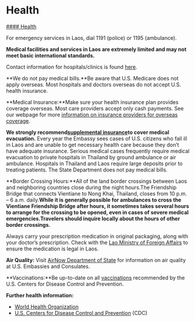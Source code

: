 # Health

[#### Health](javascript:void(0); "Health")

For emergency services in Laos, dial 1191 (police) or 1195 (ambulance).

**Medical facilities and services in Laos are extremely limited and may not meet basic international standards.**

Contact information for hospitals/clinics is found [here](https://la.usembassy.gov/medical-assistance/).

**We do not pay medical bills.**Be aware that U.S. Medicare does not apply overseas. Most hospitals and doctors overseas do not accept U.S. health insurance.

**Medical Insurance:**Make sure your health insurance plan provides coverage overseas. Most care providers accept only cash payments. See our webpage for more [information on insurance providers for overseas coverage](https://travel.state.gov/content/travel/en/international-travel/before-you-go/your-health-abroad/Insurance_Coverage_Overseas.html?cq_ck=1708701048867).

**We strongly recommend**[**supplemental insurance**](https://travel.state.gov/content/travel/en/international-travel/before-you-go/your-health-abroad/insurance-providers-overseas.html)**to cover medical evacuation.** Every year the Embassy sees cases of U.S. citizens who fall ill in Laos and are unable to get necessary health care because they don’t have adequate insurance. Serious medical cases frequently require medical evacuation to private hospitals in Thailand by ground ambulance or air ambulance. Hospitals in Thailand and Laos require large deposits prior to treating patients. The State Department does not pay medical bills.

**Border Crossing Hours:**All of the land border crossings between Laos and neighboring countries close during the night hours.The Friendship Bridge that connects Vientiane to Nong Khai, Thailand, closes from 10 p.m. – 6 a.m. daily.**While it is generally possible for ambulances to cross the Vientiane Friendship Bridge after hours, it sometimes takes several hours to arrange for the crossing to be opened, even in cases of severe medical emergencies.**Travelers should inquire locally about the hours of other border crossings**.**

Always carry your prescription medication in original packaging, along with your doctor’s prescription. Check with the [Lao Ministry of Foreign Affairs](http://www.mofa.gov.la/) to ensure the medication is legal in Laos.

**Air Quality:** Visit [AirNow Department of State](https://www.airnow.gov/international/us-embassies-and-consulates/#:~:text=AirNow%20Department%20of%20State&text=AirNow%20DOS%20collects%20Air%20Quality,interested%20in%20air%20quality%20monitoring%3F) for information on air quality at U.S. Embassies and Consulates.

**Vaccinations:**Be up-to-date on all [vaccinations](https://wwwnc.cdc.gov/travel/destinations/list) recommended by the U.S. Centers for Disease Control and Prevention.

**Further health information:**

* [World Health Organization](https://www.who.int/travel-advice)
* [U.S. Centers for Disease Control and Prevention](https://wwwnc.cdc.gov/travel/) (CDC)
